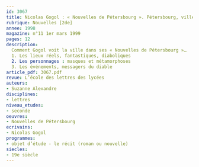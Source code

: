 ```yaml
---
id: 3067
title: Nicolas Gogol : « Nouvelles de Pétersbourg ». Pétersbourg, ville diabolique
rubrique: Nouvelles [2de]
annee: 1998
magazine: n°11 1er mars 1999
pages: 12
description: 
  Comment Gogol voit la ville dans ses « Nouvelles de Pétersbourg »…
  1. Les lieux réels, fantastiques, diaboliques
  2. Les personnages : masques et métamorphoses
  3. Les événements, messagers du diable
article_pdf: 3067.pdf
revue: L’école des lettres des lycées
auteurs:
- Suzanne Alexandre
disciplines:
- lettres
niveau_etudes:
- seconde
oeuvres:
- Nouvelles de Pétersbourg
ecrivains:
- Nicolas Gogol
programmes:
- objet d’étude - le récit (roman ou nouvelle)
siecles:
- 19e siècle
---
```

